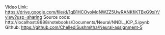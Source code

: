 Video Link: https://drive.google.com/file/d/1qB1HCOyoMqNWZZ5UwRANKfiKTBxG9xiY/view?usp=sharing
Source code: http://localhost:8888/notebooks/Documents/Neural/NNDL_ICP_5.ipynb
Github: https://github.com/ChellediSushmitha/Neural-assignment-5

